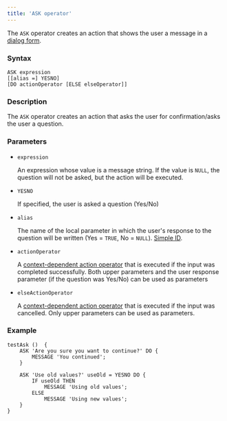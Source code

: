 ```yaml
---
title: 'ASK operator'
---
```


The `ASK` operator creates an action that shows the user a message in a [dialog form](Show_message_MESSAGE_ASK_.md#dialog).

### Syntax

    ASK expression 
    [[alias =] YESNO]
    [DO actionOperator [ELSE elseOperator]]

### Description

The `ASK` operator creates an action that asks the user for confirmation/asks the user a question.

### Parameters

- `expression`

    An expression whose value is a message string. If the value is `NULL`, the question will not be asked, but the action will be executed.

- `YESNO`

    If specified, the user is asked a question (Yes/No)

- `alias`

    The name of the local parameter in which the user's response to the question will be written (Yes = `TRUE`, No = `NULL`). [Simple ID](IDs.md#id-broken).

- `actionOperator`

    A [context-dependent action operator](Action_operator.md#contextdependent) that is executed if the input was completed successfully. Both upper parameters and the user response parameter (if the question was Yes/No) can be used as parameters

- `elseActionOperator`

    A [context-dependent action operator](Action_operator.md#contextdependent) that is executed if the input was cancelled. Only upper parameters can be used as parameters.

### Example

```lsf
testAsk ()  {
    ASK 'Are you sure you want to continue?' DO {
        MESSAGE 'You continued';
    }

    ASK 'Use old values?' useOld = YESNO DO {
        IF useOld THEN
            MESSAGE 'Using old values';
        ELSE
            MESSAGE 'Using new values';
    }
}
```
